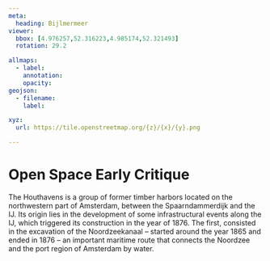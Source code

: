 ```yaml
---
meta:
  heading: Bijlmermeer
viewer:
  bbox: [4.976257,52.316223,4.985174,52.321493]
  rotation: 29.2

allmaps:
  - label:
    annotation:
    opacity:
geojson:
  - filename:
    label: 

xyz:
  url: https://tile.openstreetmap.org/{z}/{x}/{y}.png

---
```

# Open Space Early Critique
The Houthavens is a group of former timber harbors located on the northwestern part of Amsterdam, between the Spaarndammerdijk and the IJ. Its origin lies in the development of some infrastructural events along the IJ, which triggered its construction in the year of 1876. The first, consisted in the excavation of the Noordzeekanaal – started around the year 1865 and ended in 1876 – an important maritime route that connects the Noordzee and the port region of Amsterdam by water. 

